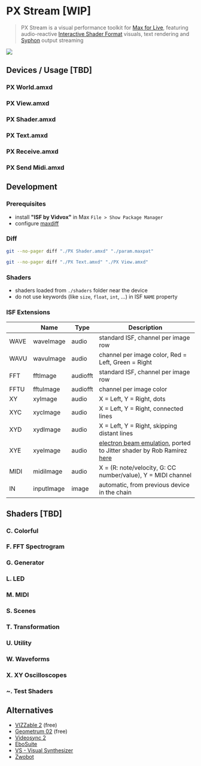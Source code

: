 # PX Stream [WIP]

> PX Stream is a visual performance toolkit for [Max for Live](https://www.ableton.com/en/live/max-for-live/),
> featuring audio-reactive [Interactive Shader Format](https://www.interactiveshaderformat.com/) visuals, 
> text rendering and [Syphon](https://syphon.info/) output streaming

![](./assets/banner.gif) 

## Devices / Usage [TBD]

### PX World.amxd

### PX View.amxd

### PX Shader.amxd

### PX Text.amxd

### PX Receive.amxd

### PX Send Midi.amxd

## Development

### Prerequisites

- install __"ISF by Vidvox"__ in Max `File > Show Package Manager`
- configure [maxdiff](https://github.com/Ableton/maxdevtools/tree/main/maxdiff)

### Diff

```bash
git --no-pager diff "./PX Shader.amxd" "./param.maxpat"
```

```bash
git --no-pager diff "./PX Text.amxd" "./PX View.amxd"
```

### Shaders

- shaders loaded from `./shaders` folder near the device
- do not use keywords (like `size`, `float`, `int`, ...) in ISF `NAME` property

### ISF Extensions

|      | Name       | Type     | Description                                                                                                                                                                                           |
|------|------------|----------|-------------------------------------------------------------------------------------------------------------------------------------------------------------------------------------------------------|
| WAVE | waveImage  | audio    | standard ISF, channel per image row                                                                                                                                                                   |
| WAVU | wavuImage  | audio    | channel per image color, Red = Left, Green = Right                                                                                                                                                    |
| FFT  | fftImage   | audiofft | standard ISF, channel per image row                                                                                                                                                                   |
| FFTU | fftuImage  | audiofft | channel per image color                                                                                                                                                                               |
| XY   | xyImage    | audio    | X = Left, Y = Right, dots                                                                                                                                                                             |
| XYC  | xycImage   | audio    | X = Left, Y = Right, connected lines                                                                                                                                                                  |
| XYD  | xydImage   | audio    | X = Left, Y = Right, skipping distant lines                                                                                                                                                           |
| XYE  | xyeImage   | audio    | [electron beam emulation](https://m1el.github.io/woscope-how/), ported to Jitter shader by Rob Ramirez [here](https://discord.com/channels/289378508247924738/351004699811512322/1407790819183956109) |
| MIDI | midiImage  | audio    | X = (R: note/velocity, G: CC number/value), Y = MIDI channel                                                                                                                                          |
| IN   | inputImage | image    | automatic, from previous device in the chain                                                                                                                                                          |

## Shaders [TBD]

### C. Colorful

### F. FFT Spectrogram

### G. Generator

### L. LED

### M. MIDI

### S. Scenes

### T. Transformation

### U. Utility

### W. Waveforms

### X. XY Oscilloscopes

### ~. Test Shaders

## Alternatives

- [VIZZable 2](https://github.com/zealtv/VIZZable-2) (free)
- [Geometrum 02](https://artekniks.gumroad.com/l/geometrum) (free)
- [Videosync 2](https://videosync.showsync.com/)
- [EboSuite](https://www.ebosuite.com/)
- [VS - Visual Synthesizer](https://www.imaginando.pt/products/vs-visual-synthesizer)
- [Zwobot](https://www.zwobotmax.com/)
